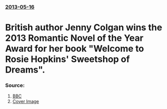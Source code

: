 ### [2013-05-16](/news/2013/05/16/index.md)

# British author Jenny Colgan wins the 2013 Romantic Novel of the Year Award for her book "Welcome to Rosie Hopkins' Sweetshop of Dreams". 




### Source:

1. [BBC](http://www.bbc.co.uk/news/entertainment-arts-22559105)
1. [Cover Image](http://ichef-1.bbci.co.uk/news/1024/media/images/67660000/jpg/_67660171_jennycolgan.jpg)
